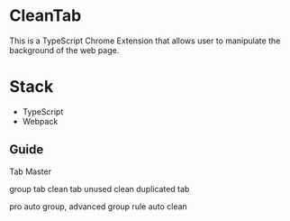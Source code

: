 
# CleanTab


This is a TypeScript Chrome Extension that allows user to manipulate the background of the web page.

# Stack

 - TypeScript
 - Webpack

## Guide
Tab Master

group tab
clean tab unused
clean duplicated tab

pro 
auto group, advanced group rule
auto clean 
